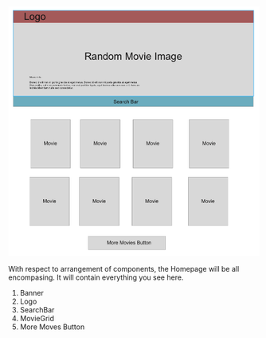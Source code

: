 ![](home_wireframe.png)

With respect to arrangement of components, the Homepage will be all encompasing.  It will contain everything you see here.  

1. Banner
2. Logo
3. SearchBar
4. MovieGrid
5. More Moves Button
